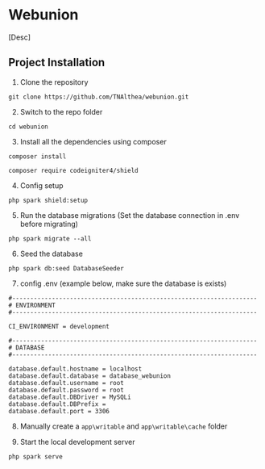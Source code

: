 # Webunion
[Desc]

## Project Installation
1. Clone the repository 
```shell
git clone https://github.com/TNAlthea/webunion.git
```

2. Switch to the repo folder 
```shell
cd webunion
```

3. Install all the dependencies using composer
```shell
composer install
```
```shell
composer require codeigniter4/shield
```

4. Config setup
```shell
php spark shield:setup
```

5. Run the database migrations (Set the database connection in .env before migrating)
```shell
php spark migrate --all
```

6. Seed the database 
```shell
php spark db:seed DatabaseSeeder
```

7. config .env (example below, make sure the database is exists)
```shell
#--------------------------------------------------------------------
# ENVIRONMENT
#--------------------------------------------------------------------

CI_ENVIRONMENT = development

#--------------------------------------------------------------------
# DATABASE
#--------------------------------------------------------------------

database.default.hostname = localhost
database.default.database = database_webunion
database.default.username = root
database.default.password = root
database.default.DBDriver = MySQLi
database.default.DBPrefix =
database.default.port = 3306
```

8. Manually create a `app\writable` and `app\writable\cache` folder

9. Start the local development server 
```shell
php spark serve
```


